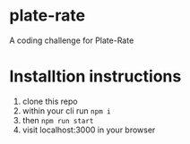 # plate-rate
A coding challenge for Plate-Rate

# Installtion instructions
1. clone this repo
2. within your cli run `npm i`
3. then `npm run start`
4. visit localhost:3000 in your browser
